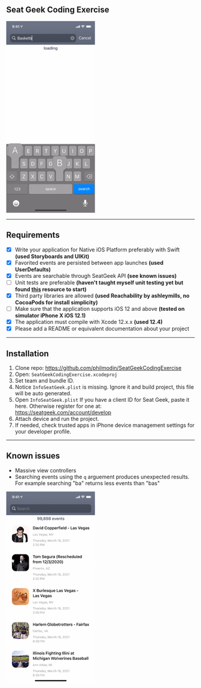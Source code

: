## Seat Geek Coding Exercise
<img src="SeatGeekFavorite.gif" alt="SeatGeekFavorite" style="zoom:50%;" />

---
## Requirements 

- [x] Write your application for Native iOS Platform preferably with Swift **(used Storyboards and UIKit)**
- [x] Favorited events are persisted between app launches **(used UserDefaults)**
- [x] Events are searchable through SeatGeek API **(see known issues)**
- [ ] Unit tests are preferable **(haven't taught myself unit testing yet but found [this](https://www.hackingwithswift.com/articles/94/how-to-refactor-your-app-to-add-unit-tests) resource to start)**
- [x] Third party libraries are allowed **(used Reachability by ashleymills, no CocoaPods for install simplicity)**
- [ ] Make sure that the application supports iOS 12 and above **(tested on simulator iPhone X iOS 12.1)**
- [x] The application must compile with Xcode 12.x.x **(used 12.4)**
- [x] Please add a README or equivalent documentation about your project

---
## Installation

1. Clone repo: https://github.com/philmodin/SeatGeekCodingExercise
2. Open: `SeatGeekCodingExercise.xcodeproj`
3. Set team and bundle ID.
4. Notice `InfoSeatGeek.plist` is missing. Ignore it and build project, this file will be auto generated.
5. Open `InfoSeatGeek.plist` If you have a client ID for Seat Geek, paste it here. Otherwise register for one at: https://seatgeek.com/account/develop
6. Attach device and run the project.
7. If needed, check trusted apps in iPhone device management settings for your developer profile.

---
## Known issues

- Massive view controllers
- Searching events using the `q` arguement produces unexpected results. For example searching "ba" returns less events than "bas"
<img src="SeatGeekSearch.gif" alt="SeatGeekSearch" style="zoom:50%;" />